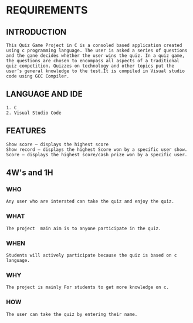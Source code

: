 # REQUIREMENTS
## INTRODUCTION
	  
	This Quiz Game Project in C is a consoled based application created using c programming language. The user is asked a series of questions and the gane decides whether the user wins the quiz. In a quiz game, the questions are chosen to encompass all aspects of a traditional quiz competition. Quizzes on technology and other topics put the user’s general knowledge to the test.It is compiled in Visual studio code using GCC Compiler.

## LANGUAGE AND IDE
     	
	1. C
	2. Visual Studio Code
	
## FEATURES

	Show score – displays the highest score
	Show record – displays the highest Score won by a specific user show.
	Score – displays the highest score/cash prize won by a specific user.
	
## 4W's and 1H

### WHO
	Any user who are intersted can take the quiz and enjoy the quiz.
	
### WHAT
	The project  main aim is to anyone participate in the quiz.

### WHEN
	Students will actively participate because the quiz is based on c language.
	
### WHY
	The project is mainly For students to get more knowledge on c.
	
### HOW
	The user can take the quiz by entering their name.
